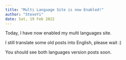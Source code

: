 ```yaml
---
title: "Multi Language Site is now Enabled!"
author: "SteveYi"
date: Sat, 19 Feb 2022
---
```


Today, I have now enabled my multi languages site.

I still translate some old posts into English, please wait :)

You should see both languages version posts soon.

